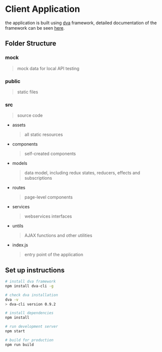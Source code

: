 # Client Application
the application is built using [dva](https://github.com/dvajs/dva) framework, detailed documentation of the framework can be seen [here](https://dvajs.com/guide/).
## Folder Structure
### mock
>mock data for local API testing
### public
>static files
### src
>source code

* assets
    >all static resources
* components
    >self-created components
* models
    >data model, including redux states, reducers, effects and subscriptions
* routes
    >page-level components
* services
    >webservices interfaces
* untils
    >AJAX functions and other utilities
* index.js
    >entry point of the application
## Set up instructions
``` bash
# install dva framework
npm install dva-cli -g

# check dva installation
dva -v
> dva-cli version 0.9.2

# install dependencies
npm install

# run development server
npm start

# build for production
npm run build

```

    
